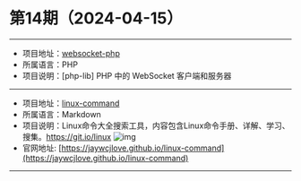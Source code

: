# 第14期（2024-04-15）

---
- 项目地址：[websocket-php](https://github.com/sirn-se/websocket-php)
- 所属语言：PHP
- 项目说明：[php-lib] PHP 中的 WebSocket 客户端和服务器
---

- 项目地址：[linux-command](https://github.com/jaywcjlove/linux-command)
- 所属语言：Markdown
- 项目说明：Linux命令大全搜索工具，内容包含Linux命令手册、详解、学习、搜集。https://git.io/linux
![img](/weekly/static/images/2024-04-15/1713154451.png)
- 官网地址: [https://jaywcjlove.github.io/linux-command](https://jaywcjlove.github.io/linux-command)
---